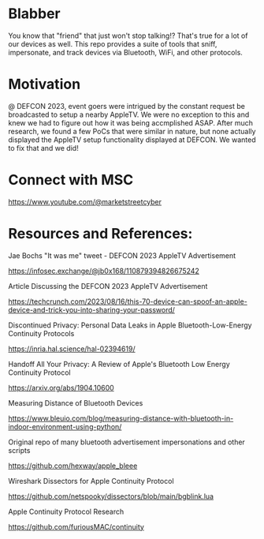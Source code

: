 # Blabber
You know that "friend" that just won't stop talking!? That's true for a lot of our devices as well. This repo provides a suite of tools that sniff, impersonate, and track devices via Bluetooth, WiFi, and other protocols. 

# Motivation
@ DEFCON 2023, event goers were intrigued by the constant request be broadcasted to setup a nearby AppleTV. We were no exception to this and knew we had to figure out how it was being accmplished ASAP. After much research, we found a few PoCs that were similar in nature, but none actually displayed the AppleTV setup functionality displayed at DEFCON. We wanted to fix that and we did!

# Connect with MSC
https://www.youtube.com/@marketstreetcyber


# Resources and References:
Jae Bochs "It was me" tweet - DEFCON 2023 AppleTV Advertisement

https://infosec.exchange/@jb0x168/110879394826675242

Article Discussing the DEFCON 2023 AppleTV Advertisement 

https://techcrunch.com/2023/08/16/this-70-device-can-spoof-an-apple-device-and-trick-you-into-sharing-your-password/

Discontinued Privacy: Personal Data Leaks in Apple Bluetooth-Low-Energy Continuity Protocols

https://inria.hal.science/hal-02394619/

Handoff All Your Privacy: A Review of Apple's Bluetooth Low Energy Continuity Protocol

https://arxiv.org/abs/1904.10600

Measuring Distance of Bluetooth Devices

https://www.bleuio.com/blog/measuring-distance-with-bluetooth-in-indoor-environment-using-python/

Original repo of many bluetooth advertisement impersonations and other scripts

https://github.com/hexway/apple_bleee

Wireshark Dissectors for Apple Continuity Protocol

https://github.com/netspooky/dissectors/blob/main/bgblink.lua

Apple Continuity Protocol Research

https://github.com/furiousMAC/continuity
